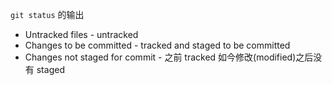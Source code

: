 `git status` 的输出
- Untracked files - untracked
- Changes to be committed - tracked and staged to be committed
- Changes not staged for commit - 之前 tracked 如今修改(modified)之后没有 staged


